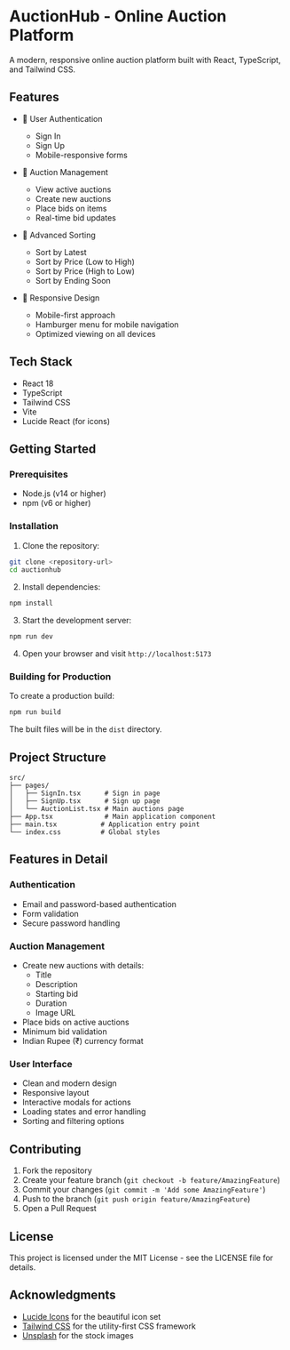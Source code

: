 # AuctionHub - Online Auction Platform

A modern, responsive online auction platform built with React, TypeScript, and Tailwind CSS.

## Features

- 🔐 User Authentication
  - Sign In
  - Sign Up
  - Mobile-responsive forms

- 💫 Auction Management
  - View active auctions
  - Create new auctions
  - Place bids on items
  - Real-time bid updates

- 🎯 Advanced Sorting
  - Sort by Latest
  - Sort by Price (Low to High)
  - Sort by Price (High to Low)
  - Sort by Ending Soon

- 📱 Responsive Design
  - Mobile-first approach
  - Hamburger menu for mobile navigation
  - Optimized viewing on all devices

## Tech Stack

- React 18
- TypeScript
- Tailwind CSS
- Vite
- Lucide React (for icons)

## Getting Started

### Prerequisites

- Node.js (v14 or higher)
- npm (v6 or higher)

### Installation

1. Clone the repository:
```bash
git clone <repository-url>
cd auctionhub
```

2. Install dependencies:
```bash
npm install
```

3. Start the development server:
```bash
npm run dev
```

4. Open your browser and visit `http://localhost:5173`

### Building for Production

To create a production build:

```bash
npm run build
```

The built files will be in the `dist` directory.

## Project Structure

```
src/
├── pages/
│   ├── SignIn.tsx      # Sign in page
│   ├── SignUp.tsx      # Sign up page
│   └── AuctionList.tsx # Main auctions page
├── App.tsx             # Main application component
├── main.tsx           # Application entry point
└── index.css          # Global styles
```

## Features in Detail

### Authentication
- Email and password-based authentication
- Form validation
- Secure password handling

### Auction Management
- Create new auctions with details:
  - Title
  - Description
  - Starting bid
  - Duration
  - Image URL
- Place bids on active auctions
- Minimum bid validation
- Indian Rupee (₹) currency format

### User Interface
- Clean and modern design
- Responsive layout
- Interactive modals for actions
- Loading states and error handling
- Sorting and filtering options

## Contributing

1. Fork the repository
2. Create your feature branch (`git checkout -b feature/AmazingFeature`)
3. Commit your changes (`git commit -m 'Add some AmazingFeature'`)
4. Push to the branch (`git push origin feature/AmazingFeature`)
5. Open a Pull Request

## License

This project is licensed under the MIT License - see the LICENSE file for details.

## Acknowledgments

- [Lucide Icons](https://lucide.dev/) for the beautiful icon set
- [Tailwind CSS](https://tailwindcss.com/) for the utility-first CSS framework
- [Unsplash](https://unsplash.com/) for the stock images
